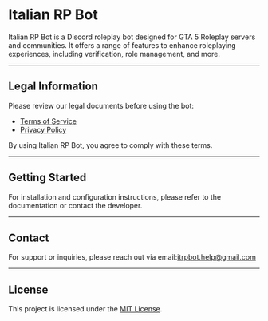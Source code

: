# Italian RP Bot

Italian RP Bot is a Discord roleplay bot designed for GTA 5 Roleplay servers and communities. It offers a range of features to enhance roleplaying experiences, including verification, role management, and more.

---

## Legal Information

Please review our legal documents before using the bot:

- [Terms of Service](https://essekappa.github.io/ITRPB-legal/terms)  
- [Privacy Policy](https://essekappa.github.io/ITRPB-legal/privacy)

By using Italian RP Bot, you agree to comply with these terms.

---

## Getting Started

For installation and configuration instructions, please refer to the documentation or contact the developer.

---

## Contact

For support or inquiries, please reach out via email:itrpbot.help@gmail.com

---

## License

This project is licensed under the [MIT License](./LICENSE).
